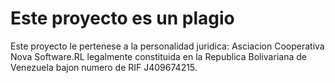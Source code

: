 # Este proyecto es un plagio

Este proyecto le pertenese a la personalidad juridica: Asciacion Cooperativa Nova Software.RL legalmente constituida en la Republica Bolivariana de Venezuela bajon numero de RIF J409674215.


